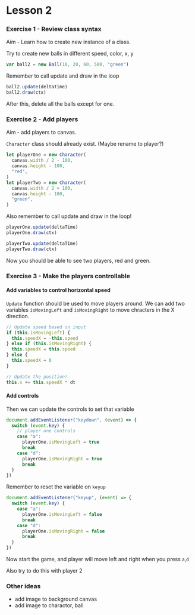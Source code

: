 # Lesson 2

### Exercise 1 - Review class syntax

Aim - Learn how to create new instance of a class.

Try to create new balls in different speed, color, x, y

```js
var ball2 = new Ball(10, 20, 60, 500, "green")
```

Remember to call update and draw in the loop

```js
ball2.update(deltaTime)
ball2.draw(ctx)
```

After this, delete all the balls except for one.

### Exercise 2 - Add players

Aim - add players to canvas.

`Character` class should already exist. (Maybe rename to player?)

```js
let playerOne = new Character(
  canvas.width / 2 - 100,
  canvas.height - 100,
  "red",
)
let playerTwo = new Character(
  canvas.width / 2 + 100,
  canvas.height - 100,
  "green",
)
```

Also remember to call update and draw in the loop!

```js
playerOne.update(deltaTime)
playerOne.draw(ctx)

playerTwo.update(deltaTime)
playerTwo.draw(ctx)
```

Now you should be able to see two players, red and green.

### Exercise 3 - Make the players controllable

#### Add variables to control horizontal speed

`Update` function should be used to move players around.
We can add two variables
`isMovingLeft` and `isMovingRight` to move chracters in the X direction.

```js
// Update speed based on input
if (this.isMovingLeft) {
  this.speedX = -this.speed
} else if (this.isMovingRight) {
  this.speedX = this.speed
} else {
  this.speedX = 0
}

// Update the position!
this.x += this.speedX * dt
```

#### Add controls

Then we can update the controls to set that variable

```js
document.addEventListener("keydown", (event) => {
  switch (event.key) {
    // player one controls
    case "a":
      playerOne.isMovingLeft = true
      break
    case "d":
      playerOne.isMovingRight = true
      break
  }
})
```

Remember to reset the variable on `keyup`

```js
document.addEventListener("keyup", (event) => {
  switch (event.key) {
    case "a":
      playerOne.isMovingLeft = false
      break
    case "d":
      playerOne.isMovingRight = false
      break
  }
})
```

Now start the game, and player will move left and right when you press `a`,`d`

Also try to do this with player 2

### Other ideas

- add image to background canvas
- add image to charactor, ball
